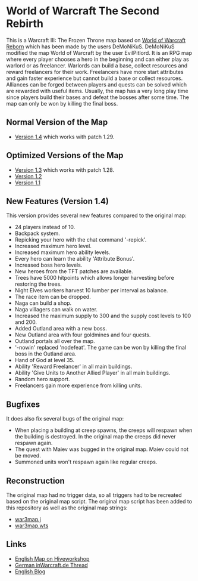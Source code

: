 # World of Warcraft The Second Rebirth
This is a Warcraft III: The Frozen Throne map based on [World of Warcraft Reborn](https://www.hiveworkshop.com/threads/world-of-warcraft-reborn.80480/#resource-3941) which has been made by the users DeMoNiKuS.
DeMoNiKuS modified the map World of Warcraft by the user EvilPitlord.
It is an RPG map where every player chooses a hero in the beginning and can either play as warlord or as freelancer.
Warlords can build a base, collect resources and reward freelancers for their work.
Freelancers have more start attributes and gain faster experience but cannot build a base or collect resources.
Alliances can be forged between players and quests can be solved which are rewarded with useful items.
Usually, the map has a very long play time since players build their bases and defeat the bosses after some time.
The map can only be won by killing the final boss.

## Normal Version of the Map
* [Version 1.4](./wowtsr.w3x) which works with patch 1.29.

## Optimized Versions of the Map
* [Version 1.3](./releases/wowtsr1.3.w3x) which works with patch 1.28.
* [Version 1.2](./releases/wowtsr1.2.w3x)
* [Version 1.1](./releases/wowtsr1.1.w3x)

## New Features (Version 1.4)
This version provides several new features compared to the original map:
* 24 players instead of 10.
* Backpack system.
* Repicking your hero with the chat command '-repick'.
* Increased maximum hero level.
* Increased maximum hero ability levels.
* Every hero can learn the ability 'Attribute Bonus'.
* Increased boss hero levels.
* New heroes from the TFT patches are available.
* Trees have 5000 hitpoints which allows longer harvesting before restoring the trees.
* Night Elves workers harvest 10 lumber per interval as balance.
* The race item can be dropped.
* Naga can build a shop.
* Naga villagers can walk on water.
* Increased the maximum supply to 300 and the supply cost levels to 100 and 200.
* Added Outland area with a new boss.
* New Outland area with four goldmines and four quests.
* Outland portals all over the map.
* '-nowin' replaced 'nodefeat'. The game can be won by killing the final boss in the Outland area.
* Hand of God at level 35.
* Ability 'Reward Freelancer' in all main buildings.
* Ability 'Give Units to Another Allied Player' in all main buildings.
* Random hero support.
* Freelancers gain more experience from killing units.

## Bugfixes
It does also fix several bugs of the original map:
* When placing a building at creep spawns, the creeps will respawn when the building is destroyed. In the original map the creeps did never respawn again.
* The quest with Maiev was bugged in the original map. Maiev could not be moved.
* Summoned units won't respawn again like regular creeps.

## Reconstruction
The original map had no trigger data, so all triggers had to be recreated based on the original map script.
The original map script has been added to this repository as well as the original map strings:
* [war3map.j](./original_map/war3map.j)
* [war3map.wts](./translations/war3map.wts)

## Links
* [English Map on Hiveworkshop](https://www.hiveworkshop.com/threads/world-of-warcraft-tsr-1-4.304616/)
* [German inWarcraft.de Thread](https://warcraft.ingame.de/forum/threads/215354-World-of-Warcraft-The-Second-Rebirth)
* [English Blog](https://diemachtdesfeuers.wordpress.com/)